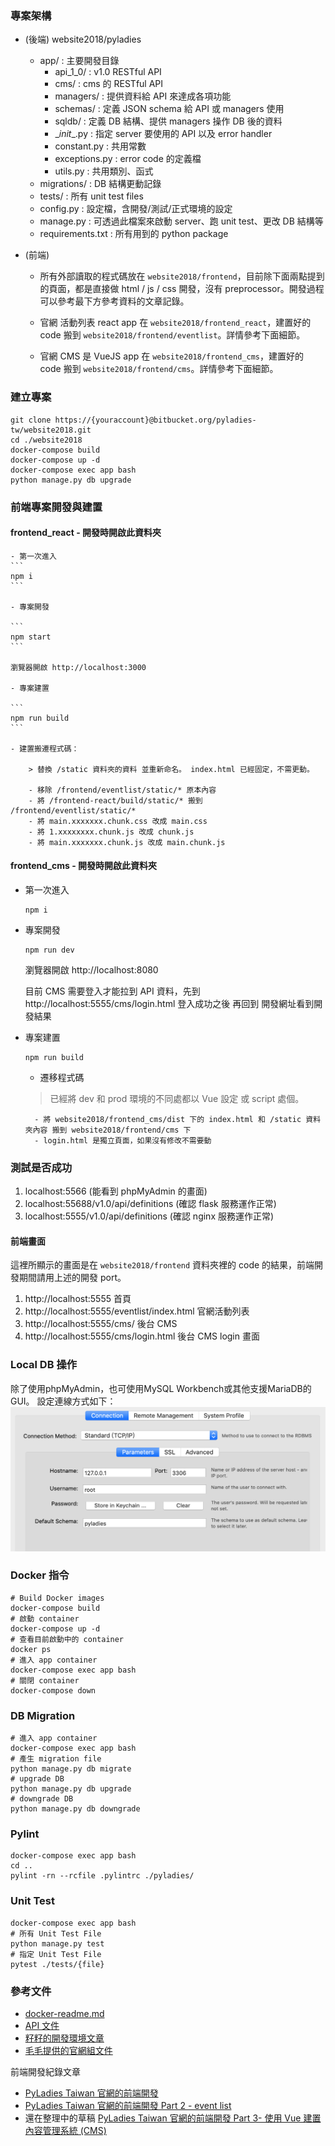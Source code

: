 ### 專案架構
* (後端) website2018/pyladies
    * app/ : 主要開發目錄
        * api_1_0/ : v1.0 RESTful API
        * cms/ : cms 的 RESTful API
        * managers/ : 提供資料給 API 來達成各項功能
        * schemas/ : 定義 JSON schema 給 API 或 managers 使用
        * sqldb/ : 定義 DB 結構、提供 managers 操作 DB 後的資料
        * \__init__.py : 指定 server 要使用的 API 以及 error handler
        * constant.py : 共用常數
        * exceptions.py : error code 的定義檔
        * utils.py : 共用類別、函式
    * migrations/ : DB 結構更動記錄
    * tests/ : 所有 unit test files
    * config.py : 設定檔，含開發/測試/正式環境的設定
    * manage.py : 可透過此檔案來啟動 server、跑 unit test、更改 DB 結構等
    * requirements.txt : 所有用到的 python package

* (前端) 
    * 所有外部讀取的程式碼放在 `website2018/frontend`，目前除下面兩點提到的頁面，都是直接做 html / js / css 開發，沒有 preprocessor。開發過程可以參考最下方參考資料的文章記錄。

    * 官網 活動列表 react app 在 `website2018/frontend_react`，建置好的 code 搬到 `website2018/frontend/eventlist`。詳情參考下面細節。
    
    * 官網 CMS 是 VueJS app 在 `website2018/frontend_cms`，建置好的 code 搬到 `website2018/frontend/cms`。詳情參考下面細節。


### 建立專案
```
git clone https://{youraccount}@bitbucket.org/pyladies-tw/website2018.git
cd ./website2018
docker-compose build
docker-compose up -d
docker-compose exec app bash
python manage.py db upgrade
```

### 前端專案開發與建置

#### frontend_react - 開發時開啟此資料夾

    - 第一次進入
    ```
    npm i
    ```

    - 專案開發

    ```
    npm start
    ```

    瀏覽器開啟 http://localhost:3000

    - 專案建置

    ``` 
    npm run build
    ```

    - 建置搬遷程式碼：

        > 替換 /static 資料夾的資料 並重新命名。 index.html 已經固定，不需更動。

        - 移除 /frontend/eventlist/static/* 原本內容
        - 將 /frontend-react/build/static/* 搬到 /frontend/eventlist/static/*
        - 將 main.xxxxxxx.chunk.css 改成 main.css
        - 將 1.xxxxxxxx.chunk.js 改成 chunk.js
        - 將 main.xxxxxxx.chunk.js 改成 main.chunk.js

#### frontend_cms - 開發時開啟此資料夾   
 - 第一次進入
    ```
    npm i
    ```

 - 專案開發

    ```
    npm run dev
    ```

    瀏覽器開啟 http://localhost:8080

    目前 CMS 需要登入才能拉到 API 資料，先到 http://localhost:5555/cms/login.html 登入成功之後
    再回到 開發網址看到開發結果

- 專案建置

    ``` 
    npm run build
    ```
    - 遷移程式碼
    > 已經將 dev 和 prod 環境的不同處都以 Vue 設定 或 script 處個。
    
        - 將 website2018/frontend_cms/dist 下的 index.html 和 /static 資料夾內容 搬到 website2018/frontend/cms 下
        - login.html 是獨立頁面，如果沒有修改不需要動


### 測試是否成功
1. localhost:5566 (能看到 phpMyAdmin 的畫面)
2. localhost:55688/v1.0/api/definitions (確認 flask 服務運作正常)
3. localhost:5555/v1.0/api/definitions (確認 nginx 服務運作正常)

#### 前端畫面

這裡所顯示的畫面是在 `website2018/frontend` 資料夾裡的 code 的結果，前端開發期間請用上述的開發 port。

1. http://localhost:5555 首頁
2. http://localhost:5555/eventlist/index.html 官網活動列表
3. http://localhost:5555/cms/ 後台 CMS
3. http://localhost:5555/cms/login.html 後台 CMS login 畫面

### Local DB 操作
除了使用phpMyAdmin，也可使用MySQL Workbench或其他支援MariaDB的GUI。
設定連線方式如下：
![](img/mysql_workbench.png)

### Docker 指令
```
# Build Docker images
docker-compose build
# 啟動 container
docker-compose up -d
# 查看目前啟動中的 container
docker ps
# 進入 app container
docker-compose exec app bash
# 關閉 container
docker-compose down
```

### DB Migration
```
# 進入 app container
docker-compose exec app bash
# 產生 migration file
python manage.py db migrate
# upgrade DB
python manage.py db upgrade
# downgrade DB
python manage.py db downgrade
```

### Pylint
```
docker-compose exec app bash
cd ..
pylint -rn --rcfile .pylintrc ./pyladies/
```

### Unit Test
```
docker-compose exec app bash
# 所有 Unit Test File
python manage.py test
# 指定 Unit Test File
pytest ./tests/{file}
```

### 參考文件
* [docker-readme.md](https://bitbucket.org/pyladies-tw/website2018/src/dev/docker-readme.md)
* [API 文件](https://docs.google.com/document/d/1qCN153gmU7bjnoKshdwh9ZsE11Cd4TX5Ob8e-p1z1Vw/edit)
* [籽籽的開發環境文章](https://medium.com/ichitsai/docker-note-pyladies-tw-%E5%AE%98%E6%96%B9%E7%B6%B2%E7%AB%99%E9%96%8B%E7%99%BC%E7%92%B0%E5%A2%83%E8%A3%BD%E4%BD%9C-%E9%96%8B%E7%99%BC%E7%AD%86%E8%A8%98-6cb795d35c8e?fbclid=IwAR1oQ7ccgiQtSivGrevEf6PpWao8FdM5Dh3kacdhuoK5kStazAad5O-we-0)
* [毛毛提供的官網組文件](https://www.facebook.com/groups/1910063375747037/files/)

前端開發紀錄文章

* [PyLadies Taiwan 官網的前端開發](https://medium.com/@peicheng_88746/pyladies-taiwan-%E5%AE%98%E7%B6%B2%E7%9A%84%E5%89%8D%E7%AB%AF%E9%96%8B%E7%99%BC-80cd9eb419d7)
* [PyLadies Taiwan 官網的前端開發 Part 2 - event list](https://medium.com/@peicheng_88746/pyladies-taiwan-%E5%AE%98%E7%B6%B2%E7%9A%84%E5%89%8D%E7%AB%AF%E9%96%8B%E7%99%BC-part-2-5fbf1b66ca73)
* 還在整理中的草稿 [PyLadies Taiwan 官網的前端開發 Part 3- 使用 Vue 建置內容管理系統 (CMS)](https://medium.com/@peicheng_88746/pyladies-taiwan-%E5%AE%98%E7%B6%B2%E7%9A%84%E5%89%8D%E7%AB%AF%E9%96%8B%E7%99%BC-part-3-%E4%BD%BF%E7%94%A8-vue-%E5%BB%BA%E7%BD%AE%E5%85%A7%E5%AE%B9%E7%AE%A1%E7%90%86%E7%B3%BB%E7%B5%B1-cms-acc383eb40d6)
